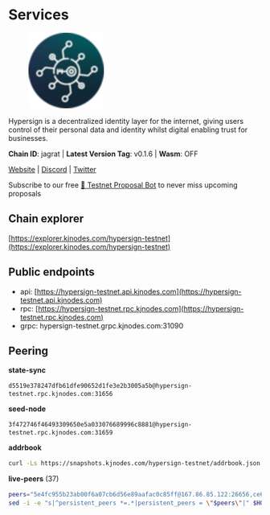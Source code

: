 # Services

<figure><img src="https://raw.githubusercontent.com/kj89/cosmos-images/main/logos/hypersign.png" width="150" alt=""><figcaption></figcaption></figure>

Hypersign is a decentralized identity layer for the internet, giving  users control of their personal data and identity whilst digital  enabling trust for businesses.

**Chain ID**: jagrat | **Latest Version Tag**: v0.1.6 | **Wasm**: OFF

[Website](https://hypersign.id) | [Discord](https://discord.gg/DmuUjMrHVw) | [Twitter](https://twitter.com/hypersignchain)



Subscribe to our free [🤖 Testnet Proposal Bot](https://t.me/kjnodes_testnet_proposal_bot) to never miss upcoming proposals


## Chain explorer
[https://explorer.kjnodes.com/hypersign-testnet](https://explorer.kjnodes.com/hypersign-testnet)

## Public endpoints

* api: [https://hypersign-testnet.api.kjnodes.com](https://hypersign-testnet.api.kjnodes.com)
* rpc: [https://hypersign-testnet.rpc.kjnodes.com](https://hypersign-testnet.rpc.kjnodes.com)
* grpc: hypersign-testnet.grpc.kjnodes.com:31090

## Peering

**state-sync**

```text
d5519e378247dfb61dfe90652d1fe3e2b3005a5b@hypersign-testnet.rpc.kjnodes.com:31656
```

**seed-node**

```text
3f472746f46493309650e5a033076689996c8881@hypersign-testnet.rpc.kjnodes.com:31659
```

**addrbook**
```bash
curl -Ls https://snapshots.kjnodes.com/hypersign-testnet/addrbook.json > $HOME/.hid-node/config/addrbook.json
```

**live-peers** (37)
```bash
peers="5e4fc955b23ab00f6a07cb6d56e89aafac0c85ff@167.86.85.122:26656,ce6686036f6554deb0490103dcc201172e7c3f2f@81.0.220.131:26656,1380864bb38481fef4b2358026a5ed53fc027679@95.214.52.206:26656,52eee2c34150d621312087e49f118969472ba55f@149.102.137.192:26656,d92268c246e02a54103f7098b901b876c88f006e@5.161.130.108:26656,d5519e378247dfb61dfe90652d1fe3e2b3005a5b@65.109.68.190:31656,9876d1b1e5b5968c1c729559325dd909f93c1d34@65.108.238.61:56656,934324c3b4318d8438954d19a82673a3d218951b@142.132.209.236:10956,fbc7ce82f02e24257395dc0310ad2921ea61e199@65.109.92.148:61156,eaf27acc810a3d6728dde972ebad26810cce0ae6@65.108.229.233:26656,1e3f0aeb6f2a2017b122af2461a75c9695790954@65.108.233.109:10956,1de2abae74a4c5fd7d96d9869ef02187f81498f0@134.209.238.66:26656,bd2ae9f1c42183104719f7c44be078bb7d282a61@65.109.92.241:11056,4e08d5b0cb43c8d5ffc42987a5166bab2a04a93b@65.109.92.240:21066,54f5df8d6516ead7099191776d9ee2048e0ec947@95.214.53.46:26656,62c3f3e5214495593ad204f3c6cd879f3f4ed6a9@5.9.79.121:26656,0188d0143ea4311923a809bb07ee9ebf13c0c63b@94.130.16.254:60656,a275d8018f683f279bf5167a72d294bfacafa839@178.63.102.172:41656,610843eda2f0388cb8e75917e8c1f63350bd3bd1@154.26.131.130:16656,efcb16ec33d8e6233d1068fff679c6fd64bf5802@65.108.225.158:10956,36e79994ea07d50e97f63d44860645009978d590@185.196.20.153:26656,1acc83715399737cff74767e00807d1d402eb1e2@144.91.65.175:26656,d7c9b9a3c3a6c5f4ccdfb37a8358755b277271c1@3.110.226.164:26656,7d85caec437cc8c0a504d6ab3b18fd07c173b2fb@94.130.219.37:26001,0c6758a3f4554bbc67da73993bbb697764c5c534@38.242.142.227:26656,2c0379f78b655e8a386cb477e3cf3cae700c4a7f@213.239.207.175:34656,55b3cf307182091e60b774712733231a8cc7f448@89.163.132.156:31656,cf94099349980f9593a3f0362c85fe7c6eda8b14@8.219.48.59:26656,7ac746f53266043a92a05db06d1306b4e5f7e7c8@65.109.112.20:11014,70f00c612c1d681a04244749a56f3a35e9be1420@65.108.194.40:28765,c20f2216b56cb24921b688a6cffc7fe09799a069@162.55.103.44:26656,ec5127072c252f7246fb66f7e7762423a23ff6bd@154.12.228.93:31656,620478e35ba6740f0afb2a0dd6ca9b34765bc60e@65.109.30.12:60856,de1f980cc59bdb2457202768d4b4d964d783789e@167.235.21.165:36656,15d2f1bc2bfaa143388465ea115c59e5ce6e77dc@65.109.39.223:26656,0f51a57757ddeb4d9a734bb5f3c26d0b9c62a2c3@88.99.161.162:31656,a3f3d6dba11bfe080693938666064b2324fbaccf@88.99.164.158:11056"
sed -i -e "s|^persistent_peers *=.*|persistent_peers = \"$peers\"|" $HOME/.hid-node/config/config.toml
```
